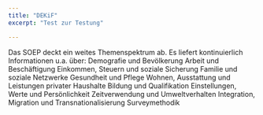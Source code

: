 ```yaml
---
title: "DEKiF"
excerpt: "Test zur Testung"

---
```


Das SOEP deckt ein weites Themenspektrum ab. Es liefert kontinuierlich Informationen u.a. über:
Demografie und Bevölkerung
Arbeit und Beschäftigung
Einkommen, Steuern und soziale Sicherung
Familie und soziale Netzwerke
Gesundheit und Pflege
Wohnen, Ausstattung und Leistungen privater Haushalte
Bildung und Qualifikation
Einstellungen, Werte und Persönlichkeit
Zeitverwendung und Umweltverhalten
Integration, Migration und Transnationalisierung
Surveymethodik
